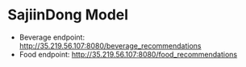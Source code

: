 # SajiinDong Model

- Beverage endpoint: http://35.219.56.107:8080/beverage_recommendations
- Food endpoint: http://35.219.56.107:8080/food_recommendations
